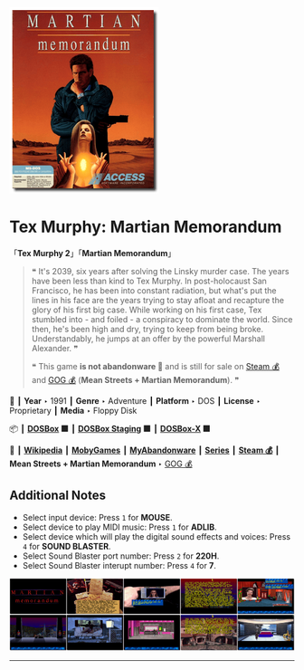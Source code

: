 ![](Thumbnail.png "application-thumbnail")

# Tex Murphy: Martian Memorandum

「**Tex Murphy 2**」「**Martian Memorandum**」

> ❝ It's 2039, six years after solving the Linsky murder case. The years have been less than kind to Tex Murphy. In post-holocaust San Francisco, he has been into constant radiation, but what's put the lines in his face are the years trying to stay afloat and recapture the glory of his first big case. While working on his first case, Tex stumbled into - and foiled - a conspiracy to dominate the world. Since then, he's been high and dry, trying to keep from being broke. Understandably, he jumps at an offer by the powerful Marshall Alexander. ❞
>
> ❝ This game **is not abandonware 🚫** and is still for sale on [Steam 💰](https://store.steampowered.com/app/302340/Tex_Murphy_Martian_Memorandum/) and [GOG 💰](https://www.gog.com/en/game/tex_murphy_1_2) (**Mean Streets + Martian Memorandum**). ❞
>

📌 ┃ **Year** ‣ 1991 ┃ **Genre** ‣ Adventure ┃ **Platform** ‣ DOS ┃ **License** ‣ Proprietary ┃ **Media** ‣ Floppy Disk 

📦 ┃ **[DOSBox](https://www.dosbox.com/) 🟩** ┃ **[DOSBox Staging](https://dosbox-staging.github.io/) 🟩** ┃ **[DOSBox-X](https://dosbox-x.com/) 🟩** 

📎 ┃ **[Wikipedia](https://en.wikipedia.org/wiki/Martian_Memorandum)** ┃ **[MobyGames](https://www.mobygames.com/game/222/martian-memorandum/)** ┃ **[MyAbandonware](https://www.myabandonware.com/game/martian-memorandum-17c)** ┃ **[Series](https://en.wikipedia.org/wiki/Tex_Murphy)** ┃ **[Steam 💰](https://store.steampowered.com/app/302340/Tex_Murphy_Martian_Memorandum/)** ┃ **Mean Streets + Martian Memorandum** ‣ [GOG 💰](https://www.gog.com/en/game/tex_murphy_1_2) 

## Additional Notes
- Select input device: Press `1` for **MOUSE**.
- Select device to play MIDI music: Press `1` for **ADLIB**.
- Select device which will play the digital sound effects and voices: Press `4` for **SOUND BLASTER**.
- Select Sound Blaster port number: Press `2` for **220H**.
- Select Sound Blaster interupt number: Press `4` for **7**.

![](Montage.png "Tex Murphy: Martian Memorandum")

---

